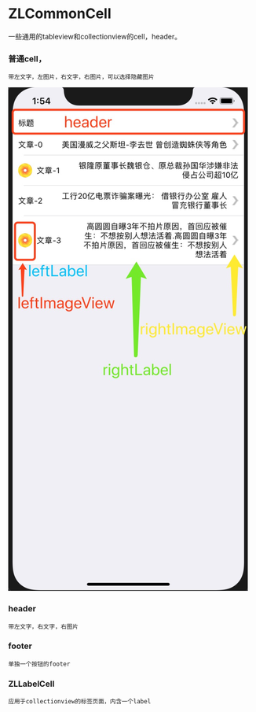 # ZLCommonCell
一些通用的tableview和collectionview的cell，header。


### 普通cell，
    带左文字，左图片，右文字，右图片，可以选择隐藏图片

![](https://github.com/czl0325/ZLCommonCell/blob/master/demo1.png?raw=true)


### header
    带左文字，右文字，右图片
    
    
### footer
    单独一个按钮的footer
    
### ZLLabelCell
    应用于collectionview的标签页面，内含一个label
